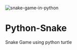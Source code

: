 ![snake-game-in-python](https://user-images.githubusercontent.com/75618822/129574409-f7aea62a-bea0-424d-a34e-0bea644665bc.png)

# Python-Snake
Snake Game using python turtle
